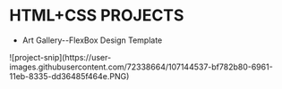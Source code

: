 <h1>HTML+CSS PROJECTS</h1>
<ul>
<li>Art Gallery--FlexBox Design Template</li>
</ul>
![project-snip](https://user-images.githubusercontent.com/72338664/107144537-bf782b80-6961-11eb-8335-dd36485f464e.PNG)
